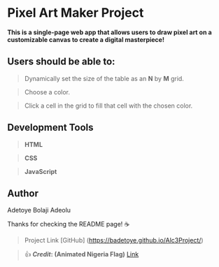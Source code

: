 # Pixel Art Maker Project
**This is a single-page web app that allows users to draw pixel art on a customizable canvas to create a digital masterpiece!**

## Users should be able to:
> Dynamically set the size of the table as an **N** by **M** grid.

> Choose a color.

> Click a cell in the grid to fill that cell with the chosen color.

## Development Tools
> **HTML**

> **CSS**

> **JavaScript**
## Author
Adetoye Bolaji Adeolu

Thanks for checking the README page! :coffee:

> Project Link [GitHub] (https://badetoye.github.io/Alc3Project/)

> :+1: **_Credit_: (Animated Nigeria Flag)** [Link](http://www.animatedimages.org)
